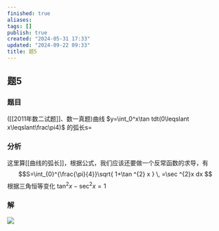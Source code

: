 ```yaml
---
finished: true
aliases: 
tags: []
publish: true
created: "2024-05-31 17:33"
updated: "2024-09-22 09:33"
title: 题5
---
```

## 题5
### 题目
([[2011年数二试题]]、数一真题)曲线 $y=\int_0^x\tan tdt(0\leqslant x\leqslant\frac\pi4)$ 的弧长s=
### 分析
这里算[[曲线的弧长]]，根据公式，我们应该还要做一个反常函数的求导，有
$$S=\int_{0}^{\frac{\pi}{4}}\sqrt{ 1+\tan ^{2} x }  \, =\sec ^{2}x dx $$
根据三角恒等变化 $\tan ^{2} x-\sec ^{2} x=1$
### 解
![](https://img.hwenyi.live/202403201627637.webp)
